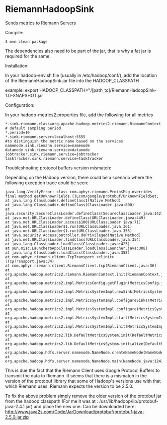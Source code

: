 RiemannHadoopSink
=================

Sends metrics to Riemann Servers

Compile:

    $ mvn clean package

The dependencies also need to be part of the jar, that is why a fat jar is required for the same.

Installation:

In your hadoop-env.sh file (usually in /etc/hadoop/conf/), add the location of the RiemannHadoopSink.jar file into the HADOOP_CLASSPATH

example: export HADOOP_CLASSPATH="/[path_to]/RiemannHadoopSink-1.0-SNAPSHOT.jar

Configuration:

In your hadoop-metrics2.properties file, add the following for all metrics

    *.sink.riemann.class=org.apache.hadoop.metrics2.riemann.RiemannContext
    # default sampling period
    *.period=10
    *.sink.riemann.server=localhost:5555
    #to distinguish the metric name based on the services
    namenode.sink.riemann.service=namenode
    datanode.sink.riemann.service=datanode
    jobtracker.sink.riemann.service=jobtracker
    tasktracker.sink.riemann.service=tasktracker



Troubleshooting protocol buffers version mismatch:

Depending on the Hadoop version, there could be a scenario where the following exception trace could be seen:

    java.lang.VerifyError: class com.aphyr.riemann.Proto$Msg overrides final method getUnknownFields.()Lcom/google/protobuf/UnknownFieldSet;
    at java.lang.ClassLoader.defineClass1(Native Method)
    at java.lang.ClassLoader.defineClass(ClassLoader.java:800)
    at java.security.SecureClassLoader.defineClass(SecureClassLoader.java:142)
    at java.net.URLClassLoader.defineClass(URLClassLoader.java:449)
    at java.net.URLClassLoader.access$100(URLClassLoader.java:71)
    at java.net.URLClassLoader$1.run(URLClassLoader.java:361)
    at java.net.URLClassLoader$1.run(URLClassLoader.java:355)
    at java.security.AccessController.doPrivileged(Native Method)
    at java.net.URLClassLoader.findClass(URLClassLoader.java:354)
    at java.lang.ClassLoader.loadClass(ClassLoader.java:425)
    at sun.misc.Launcher$AppClassLoader.loadClass(Launcher.java:308)
    at java.lang.ClassLoader.loadClass(ClassLoader.java:358)
    at com.aphyr.riemann.client.TcpTransport.<clinit>(TcpTransport.java:34)
    at com.aphyr.riemann.client.RiemannClient.tcp(RiemannClient.java:36)
    at org.apache.hadoop.metrics2.riemann.RiemannContext.init(RiemannContext.java:44)
    at org.apache.hadoop.metrics2.impl.MetricsConfig.getPlugin(MetricsConfig.java:199)
    at org.apache.hadoop.metrics2.impl.MetricsSystemImpl.newSink(MetricsSystemImpl.java:478)
    at org.apache.hadoop.metrics2.impl.MetricsSystemImpl.configureSinks(MetricsSystemImpl.java:450)
    at org.apache.hadoop.metrics2.impl.MetricsSystemImpl.configure(MetricsSystemImpl.java:429)
    at org.apache.hadoop.metrics2.impl.MetricsSystemImpl.start(MetricsSystemImpl.java:180)
    at org.apache.hadoop.metrics2.impl.MetricsSystemImpl.init(MetricsSystemImpl.java:156)
    at org.apache.hadoop.metrics2.lib.DefaultMetricsSystem.init(DefaultMetricsSystem.java:54)
    at org.apache.hadoop.metrics2.lib.DefaultMetricsSystem.initialize(DefaultMetricsSystem.java:50)
    at org.apache.hadoop.hdfs.server.namenode.NameNode.createNameNode(NameNode.java:1176)
    at org.apache.hadoop.hdfs.server.namenode.NameNode.main(NameNode.java:1241)
    
This is due the fact that the Riemann Client uses Google Protocol Buffers to transmit the data to Riemann. It seems that there is a mismatch in the version of the protobuf library that some of Hadoop's versions use with that which Riemann uses. Riemann expects the version to be 2.5.0.

To fix the above problem simply remove the older version of the protobuf jar from the hadoop classpath (For me it was at : /usr/lib/hadoop/lib/protobuf-java-2.4.1.jar) and place the new one. Can be downloaded here: http://www.java2s.com/Code/JarDownload/protobuf/protobuf-java-2.5.0.jar.zip

